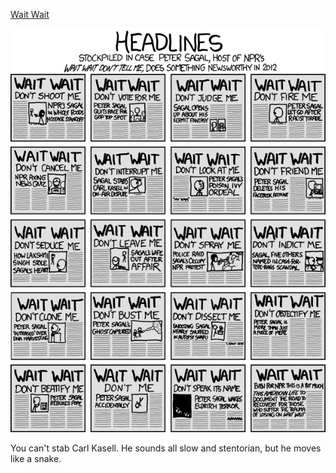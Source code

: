 [Wait Wait](https://xkcd.com/997)

![Wait Wait](./random_comic.png)

You can't stab Carl Kasell. He sounds all slow and stentorian, but he moves like a snake.

